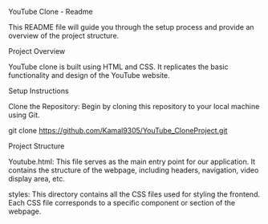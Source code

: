 YouTube Clone - Readme

 This README file will guide you through the setup process and provide an overview of the project structure.

Project Overview

YouTube clone is built using HTML and CSS. It replicates the basic functionality and design of the YouTube website.

Setup Instructions

Clone the Repository: Begin by cloning this repository to your local machine using Git.

git clone https://github.com/Kamal9305/YouTube_CloneProject.git

Project Structure

Youtube.html: This file serves as the main entry point for our application. It contains the structure of the webpage, including headers, navigation, video display area, etc.

styles: This directory contains all the CSS files used for styling the frontend. Each CSS file corresponds to a specific component or section of the webpage.







